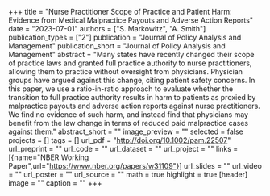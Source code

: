 +++
title = "Nurse Practitioner Scope of Practice and Patient Harm: Evidence from Medical Malpractice Payouts and Adverse Action Reports"
date = "2023-07-01"
authors = ["S. Markowitz", "A. Smith"]
publication_types = ["2"]
publication = "Journal of Policy Analysis and Management"
publication_short = "Journal of Policy Analysis and Management"
abstract = "Many states have recently changed their scope of practice laws and granted full practice authority to nurse practitioners, allowing them to practice without oversight from physicians. Physician groups have argued against this change, citing patient safety concerns. In this paper, we use a ratio-in-ratio approach to evaluate whether the transition to full practice authority results in harm to patients as proxied by malpractice payouts and adverse action reports against nurse practitioners. We find no evidence of such harm, and instead find that physicians may benefit from the law change in terms of reduced paid malpractice cases against them."
abstract_short = ""
image_preview = ""
selected = false
projects = []
tags = []
url_pdf = "http://doi.org/10.1002/pam.22507"
url_preprint = ""
url_code = ""
url_dataset = ""
url_project = ""
links = [{name="NBER Working Paper",url="https://www.nber.org/papers/w31109"}]
url_slides = ""
url_video = ""
url_poster = ""
url_source = ""
math = true
highlight = true
[header]
image = ""
caption = ""
+++
